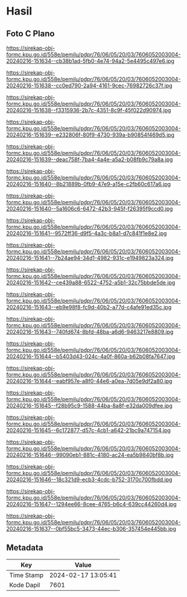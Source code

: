 # Hasil

## Foto C Plano

https://sirekap-obj-formc.kpu.go.id/558e/pemilu/pdpr/76/06/05/20/03/7606052003004-20240216-151634--cb38b1ad-5fb0-4e74-94a2-5e4495c497e6.jpg

https://sirekap-obj-formc.kpu.go.id/558e/pemilu/pdpr/76/06/05/20/03/7606052003004-20240216-151638--cc0ed790-2a94-4161-9cec-76982726c37f.jpg

https://sirekap-obj-formc.kpu.go.id/558e/pemilu/pdpr/76/06/05/20/03/7606052003004-20240216-151638--f3315936-2b7c-4351-8c9f-45f022d90974.jpg

https://sirekap-obj-formc.kpu.go.id/558e/pemilu/pdpr/76/06/05/20/03/7606052003004-20240216-151639--e232806f-80f9-4730-939a-b90854f469d5.jpg

https://sirekap-obj-formc.kpu.go.id/558e/pemilu/pdpr/76/06/05/20/03/7606052003004-20240216-151639--deac758f-7ba4-4a4e-a5a2-b08fb9c79a8a.jpg

https://sirekap-obj-formc.kpu.go.id/558e/pemilu/pdpr/76/06/05/20/03/7606052003004-20240216-151640--8b21889b-0fb9-47e9-a15e-c2fb60c617a6.jpg

https://sirekap-obj-formc.kpu.go.id/558e/pemilu/pdpr/76/06/05/20/03/7606052003004-20240216-151640--5a1606c6-6472-42b3-945f-f26395f9ccd0.jpg

https://sirekap-obj-formc.kpu.go.id/558e/pemilu/pdpr/76/06/05/20/03/7606052003004-20240216-151641--9572ff36-d9f5-4a3c-b8a1-d7c841f1e8e2.jpg

https://sirekap-obj-formc.kpu.go.id/558e/pemilu/pdpr/76/06/05/20/03/7606052003004-20240216-151641--7b24ae94-34d1-4982-931c-e1949823a324.jpg

https://sirekap-obj-formc.kpu.go.id/558e/pemilu/pdpr/76/06/05/20/03/7606052003004-20240216-151642--ce439a88-6522-4752-a5b1-32c75bbde5de.jpg

https://sirekap-obj-formc.kpu.go.id/558e/pemilu/pdpr/76/06/05/20/03/7606052003004-20240216-151643--eb9e98f8-fc9d-40b2-a77d-c4afe91ed35c.jpg

https://sirekap-obj-formc.kpu.go.id/558e/pemilu/pdpr/76/06/05/20/03/7606052003004-20240216-151643--740fd674-8bfd-48ba-a6d6-9463217e8809.jpg

https://sirekap-obj-formc.kpu.go.id/558e/pemilu/pdpr/76/06/05/20/03/7606052003004-20240216-151644--b5403d43-024c-4a0f-860a-b62b08fa7647.jpg

https://sirekap-obj-formc.kpu.go.id/558e/pemilu/pdpr/76/06/05/20/03/7606052003004-20240216-151644--eabf957e-a8f0-44e6-a0ea-7d05e9df2a80.jpg

https://sirekap-obj-formc.kpu.go.id/558e/pemilu/pdpr/76/06/05/20/03/7606052003004-20240216-151645--f28b95c9-1588-44ba-8a8f-e32da009dfee.jpg

https://sirekap-obj-formc.kpu.go.id/558e/pemilu/pdpr/76/06/05/20/03/7606052003004-20240216-151645--6c172877-d57c-4cb1-a642-21bc9a747154.jpg

https://sirekap-obj-formc.kpu.go.id/558e/pemilu/pdpr/76/06/05/20/03/7606052003004-20240216-151646--99090eb1-881c-4180-ac24-ea5b9840bf8b.jpg

https://sirekap-obj-formc.kpu.go.id/558e/pemilu/pdpr/76/06/05/20/03/7606052003004-20240216-151646--18c321d9-ecb3-4cdc-b752-3170c700fbdd.jpg

https://sirekap-obj-formc.kpu.go.id/558e/pemilu/pdpr/76/06/05/20/03/7606052003004-20240216-151647--1294ee66-8cee-4765-b6c4-639cc44260d4.jpg

https://sirekap-obj-formc.kpu.go.id/558e/pemilu/pdpr/76/06/05/20/03/7606052003004-20240216-151637--0bf55bc5-3473-44ec-b306-357454e445bb.jpg


## Metadata

| Key        | Value               |
| ---------- | ------------------- |
| Time Stamp | 2024-02-17 13:05:41 |
| Kode Dapil | 7601                |



